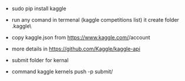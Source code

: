 * sudo pip install kaggle
* run any comand in termenal (kaggle competitions list) it create folder .kaggle\
* copy kaggle.json from  https://www.kaggle.com/<username>/account
* more details in https://github.com/Kaggle/kaggle-api



* submit folder for kernal 
* command kaggle kernels push  -p submit/
